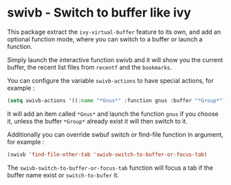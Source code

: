 # swivb - Switch to buffer like ivy

This package extract the `ivy-virtual-buffer` feature to its own, and add an
optional function mode, where you can switch to a buffer or launch a function.

Simply launch the interactive function swivb and it will show you the current
buffer, the recent list files from `recentf` and the `bookmarks`.

You can configure the variable `swivb-actions` to have special actions, for
example :

```lisp
(setq swivb-actions '((:name "*Gnus*" :function gnus :buffer "*Group*")))
```

It will add an item called `*Gnus*` and launch the function `gnus` if you choose
it, unless the buffer `*Group*` already exist it will then switch to it.

Additionally you can override swbuf switch or find-file function in argument,
for example :

```lisp
(swivb 'find-file-other-tab 'swivb-switch-to-buffer-or-focus-tab)
```

The `swivb-switch-to-buffer-or-focus-tab` function will focus a tab if the
buffer name exist or `switch-to-bufer` it.

